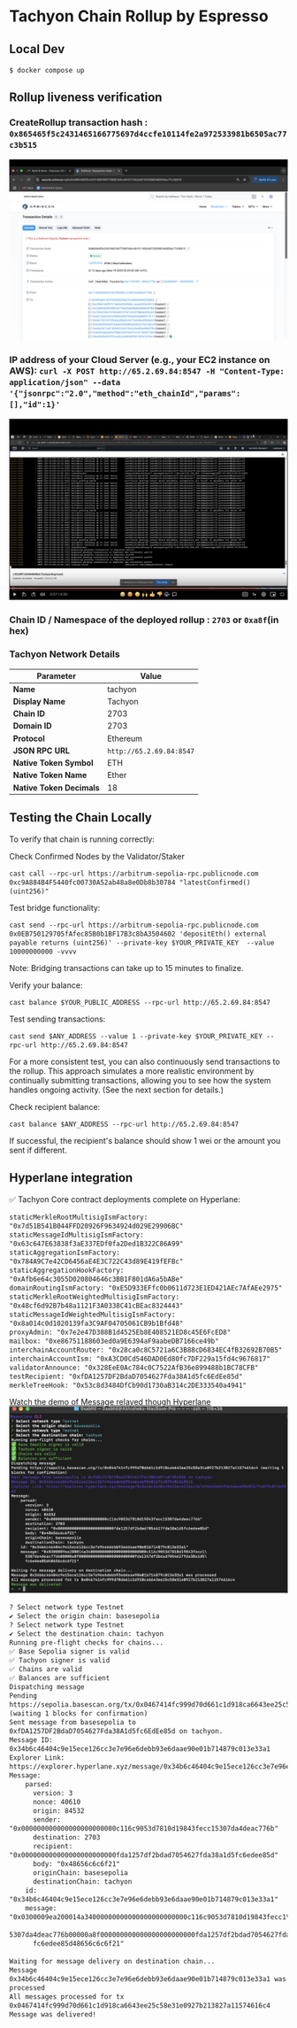 # Tachyon Chain Rollup by Espresso

## Local Dev

```
$ docker compose up
```

## Rollup liveness verification

### CreateRollup transaction hash : `0x865465f5c2431465166775697d4ccfe10114fe2a972533981b6505ac77c3b515`

![CreateRollup image](assets/CreateRollup.png)

### IP address of your Cloud Server (e.g., your EC2 instance on AWS): ```curl -X POST http://65.2.69.84:8547 -H "Content-Type: application/json" --data '{"jsonrpc":"2.0","method":"eth_chainId","params":[],"id":1}'```

![EC2 Logs](assets/EC2Logs.png)

### Chain ID / Namespace of the deployed rollup : `2703` or `0xa8f`(in hex)

### Tachyon Network Details

| Parameter               | Value                     |
|-------------------------|--------------------------|
| **Name**               | tachyon                  |
| **Display Name**       | Tachyon                  |
| **Chain ID**           | 2703                     |
| **Domain ID**          | 2703                     |
| **Protocol**           | Ethereum                 |
| **JSON RPC URL**       | `http://65.2.69.84:8547` |
| **Native Token Symbol** | ETH                      |
| **Native Token Name**  | Ether                    |
| **Native Token Decimals** | 18                     |


## Testing the Chain Locally

To verify that chain is running correctly:

Check Confirmed Nodes by the Validator/Staker

```
cast call --rpc-url https://arbitrum-sepolia-rpc.publicnode.com 0xc9A884B4F5440fc00730A52ab48a8e0Db8b30784 "latestConfirmed()(uint256)"
```

Test bridge functionality:

```
cast send --rpc-url https://arbitrum-sepolia-rpc.publicnode.com 0x0EB750129705fAfec85B0b1BF17B3c8bA3504602 'depositEth() external payable returns (uint256)' --private-key $YOUR_PRIVATE_KEY  --value 10000000000 -vvvv
```
Note: Bridging transactions can take up to 15 minutes to finalize.

Verify your balance:

```
cast balance $YOUR_PUBLIC_ADDRESS --rpc-url http://65.2.69.84:8547
```

Test sending transactions:

```
cast send $ANY_ADDRESS --value 1 --private-key $YOUR_PRIVATE_KEY --rpc-url http://65.2.69.84:8547
```

For a more consistent test, you can also continuously send transactions to the rollup. This approach simulates a more realistic environment by continually submitting transactions, allowing you to see how the system handles ongoing activity. (See the next section for details.)

Check recipient balance:

```
cast balance $ANY_ADDRESS --rpc-url http://65.2.69.84:8547
```

If successful, the recipient's balance should show 1 wei or the amount you sent if different.

## Hyperlane integration

✅ Tachyon Core contract deployments complete on Hyperlane:

    staticMerkleRootMultisigIsmFactory: "0x7d51B541B044FFD20926F9634924d029E29906BC"
    staticMessageIdMultisigIsmFactory: "0x63c647E63838f3aE337EDf0fa2Ded1B322C86A99"
    staticAggregationIsmFactory: "0x784A9C7e42CD6456aE4E3C722C43d89E419fEFBc"
    staticAggregationHookFactory: "0xAfb6e64c3055D020804646c3BB1F801dA6a5bABe"
    domainRoutingIsmFactory: "0xE5D933EFfc0b0611d723E1ED421AEc7AfAEe2975"
    staticMerkleRootWeightedMultisigIsmFactory: "0x48cf6d92B7b48a1121F3A0338C41cBEac8324443"
    staticMessageIdWeightedMultisigIsmFactory: "0x8a014c0d1020139fa3C9AF04705061CB9b1Bfd48"
    proxyAdmin: "0x7e2e47D388B1d4525Eb8E408521ED8c45E6FcED8"
    mailbox: "0xe86751188603ed0a9E6394aF9aabeDB7166ce49b"
    interchainAccountRouter: "0x28ca0c8C5721a6C3B88cD6834EC4fB32692B70B5"
    interchainAccountIsm: "0xA3CD0Cd546DAD0Ed80fc7DF229a15fd4c9676817"
    validatorAnnounce: "0x328EeE0Ac784c0C7522AfB36e899488b1BC78CFB"
    testRecipient: "0xfDA1257DF2BdaD7054627Fda38A1d5fc6EdEe85d"
    merkleTreeHook: "0x53c8d3484DfCb90d1730aB314c2DE333540a4941"

[Watch the demo of Message relayed though Hyperlane](assets/Relayer.webm)
![Message Relay](assets/Hyp_relay.png)

```
? Select network type Testnet
✔ Select the origin chain: basesepolia
? Select network type Testnet
✔ Select the destination chain: tachyon
Running pre-flight checks for chains...
✅ Base Sepolia signer is valid
✅ Tachyon signer is valid
✅ Chains are valid
✅ Balances are sufficient
Dispatching message
Pending https://sepolia.basescan.org/tx/0x0467414fc999d70d661c1d918ca6643ee25c58e31e0927b213827a11574616c4 (waiting 1 blocks for confirmation)
Sent message from basesepolia to 0xfDA1257DF2BdaD7054627Fda38A1d5fc6EdEe85d on tachyon.
Message ID: 0x34b6c46404c9e15ece126cc3e7e96e6debb93e6daae90e01b714879c013e33a1
Explorer Link: https://explorer.hyperlane.xyz/message/0x34b6c46404c9e15ece126cc3e7e96e6debb93e6daae90e01b714879c013e33a1
Message:
    parsed:
      version: 3
      nonce: 40610
      origin: 84532
      sender: "0x000000000000000000000000c116c9053d7810d19843fecc15307da4deac776b"
      destination: 2703
      recipient: "0x000000000000000000000000fda1257df2bdad7054627fda38a1d5fc6edee85d"
      body: "0x48656c6c6f21"
      originChain: basesepolia
      destinationChain: tachyon
    id: "0x34b6c46404c9e15ece126cc3e7e96e6debb93e6daae90e01b714879c013e33a1"
    message: "0x0300009ea200014a34000000000000000000000000c116c9053d7810d19843fecc1\
      5307da4deac776b00000a8f000000000000000000000000fda1257df2bdad7054627fda38a1d5\
      fc6edee85d48656c6c6f21"
    
Waiting for message delivery on destination chain...
Message 0x34b6c46404c9e15ece126cc3e7e96e6debb93e6daae90e01b714879c013e33a1 was processed
All messages processed for tx 0x0467414fc999d70d661c1d918ca6643ee25c58e31e0927b213827a11574616c4
Message was delivered!
```

